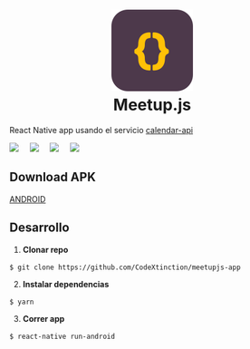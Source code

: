 <h1 align="center">
  <img src="./logo.png"/><br>
  Meetup.js
</h1>

React Native app usando el servicio [calendar-api](http://calendar-api.now.sh/)


<img src="https://k61.kn3.net/8A0B259A8.png" width="240">&nbsp;&nbsp;&nbsp;&nbsp;
<img src="https://k60.kn3.net/F1E7663D8.png" width="240">&nbsp;&nbsp;&nbsp;&nbsp;
<img src="https://k61.kn3.net/25CAC2076.png" width="240">&nbsp;&nbsp;&nbsp;&nbsp;
<img src="https://k60.kn3.net/0F5D5B12A.png" width="240">

## Download APK

[ANDROID](https://drive.google.com/file/d/0B6M2U3Sh1XvfYjBMVmdrLWxVWGM/view?usp=sharing)

## Desarrollo

1. **Clonar repo**

  ```
  $ git clone https://github.com/CodeXtinction/meetupjs-app
  ```

2. **Instalar dependencias**

  ```
  $ yarn
  ```
3. **Correr app**

  ```
  $ react-native run-android
  ```


